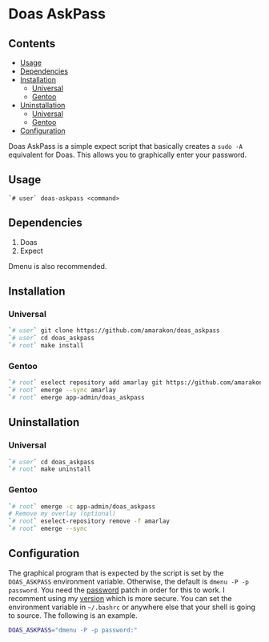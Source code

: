 Doas AskPass
================

## Contents

-   [Usage](#usage)
-   [Dependencies](#dependencies)
-   [Installation](#installation)
    -   [Universal](#universal)
    -   [Gentoo](#gentoo)
-   [Uninstallation](#uninstallation)
    -   [Universal](#universal-1)
    -   [Gentoo](#gentoo-1)
-   [Configuration](#configuration)

Doas AskPass is a simple expect script that basically creates a
`sudo -A` equivalent for Doas. This allows you to graphically enter your
password.

## Usage

    `# user` doas-askpass <command>

## Dependencies

1.  Doas
2.  Expect

Dmenu is also recommended.

## Installation

### Universal

``` sh
`# user` git clone https://github.com/amarakon/doas_askpass
`# user` cd doas_askpass
`# root` make install
```

### Gentoo

``` sh
`# root` eselect repository add amarlay git https://github.com/amarakon/amarlay
`# root` emerge --sync amarlay
`# root` emerge app-admin/doas_askpass
```

## Uninstallation

### Universal

``` sh
`# user` cd doas_askpass
`# root` make uninstall
```

### Gentoo

``` sh
`# root` emerge -c app-admin/doas_askpass
# Remove my overlay (optional)
`# root` eselect-repository remove -f amarlay
`# root` emerge --sync
```

## Configuration

The graphical program that is expected by the script is set by the
`DOAS_ASKPASS` environment variable. Otherwise, the default is
`dmenu -P -p password`. You need the
[password](https://tools.suckless.org/dmenu/patches/password/) patch in
order for this to work. I recomment using my
[version](https://github.com/amarakon/dotfiles/blob/master/etc/portage/patches/x11-misc/dmenu/dmenu-password-5.0.diff)
which is more secure. You can set the environment variable in
`~/.bashrc` or anywhere else that your shell is going to source. The
following is an example.

``` sh
DOAS_ASKPASS="dmenu -P -p password:"
```
